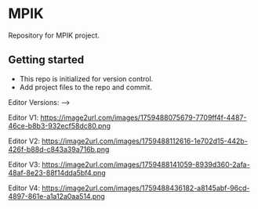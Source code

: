 # MPIK

Repository for MPIK project.

## Getting started

- This repo is initialized for version control.
- Add project files to the repo and commit.

Editor Versions: --> 

Editor V1: https://image2url.com/images/1759488075679-7709ff4f-4487-46ce-b8b3-932ecf58dc80.png

Editor V2: https://image2url.com/images/1759488112616-1e702d15-442b-426f-b88d-c843a39a716b.png

Editor V3: https://image2url.com/images/1759488141059-8939d360-2afa-48af-8e23-88f14dda5bf4.png

Editor V4: https://image2url.com/images/1759488436182-a8145abf-96cd-4897-861e-a1a12a0aa514.png